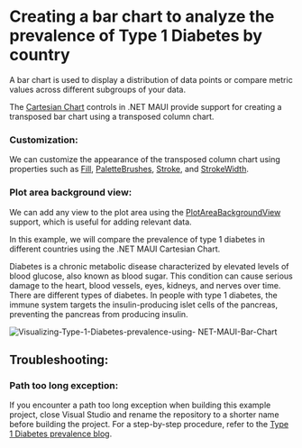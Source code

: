 # Creating a bar chart to analyze the prevalence of Type 1 Diabetes by country

A bar chart is used to display a distribution of data points or compare metric values across different subgroups of your data.

The [Cartesian Chart](https://www.syncfusion.com/maui-controls/maui-cartesian-charts) controls in .NET MAUI provide support for creating a transposed bar chart using a transposed column chart.

### Customization:

We can customize the appearance of the transposed column chart using properties such as [Fill](https://help.syncfusion.com/cr/maui/Syncfusion.Maui.Charts.ChartSeries.html#Syncfusion_Maui_Charts_ChartSeries_Fill), [PaletteBrushes](https://help.syncfusion.com/cr/maui/Syncfusion.Maui.Charts.SfCartesianChart.html#Syncfusion_Maui_Charts_SfCartesianChart_PaletteBrushes), [Stroke](
https://help.syncfusion.com/cr/maui/Syncfusion.Maui.Charts.ColumnSeries.html#Syncfusion_Maui_Charts_ColumnSeries_Stroke), and [StrokeWidth](https://help.syncfusion.com/cr/maui/Syncfusion.Maui.Charts.XYDataSeries.html#Syncfusion_Maui_Charts_XYDataSeries_StrokeWidth).

### Plot area background view:

We can add any view to the plot area using the [PlotAreaBackgroundView](https://help.syncfusion.com/cr/maui/Syncfusion.Maui.Charts.ChartBase.html#Syncfusion_Maui_Charts_ChartBase_PlotAreaBackgroundView) support, which is useful for adding relevant data.

In this example, we will compare the prevalence of type 1 diabetes in different countries using the .NET MAUI Cartesian Chart.

Diabetes is a chronic metabolic disease characterized by elevated levels of blood glucose, also known as blood sugar. This condition can cause serious damage to the heart, blood vessels, eyes, kidneys, and nerves over time. There are different types of diabetes. In people with type 1 diabetes, the immune system targets the insulin-producing islet cells of the pancreas, preventing the pancreas from producing insulin.

![Visualizing-Type-1-Diabetes-prevalence-using- NET-MAUI-Bar-Chart](https://github.com/SyncfusionExamples/Creating-a-bar-chart-to-analyze-the-prevalence-of-Type-1-Diabetes-by-country/assets/103025761/d9be07d6-04ae-4776-b6f6-ab8400ac47d7)



## Troubleshooting:

### Path too long exception:

If you encounter a path too long exception when building this example project, close Visual Studio and rename the repository to a shorter name before building the project. For a step-by-step procedure, refer to the [Type 1 Diabetes prevalence blog](https://www.syncfusion.com/blogs/post/dotnet-maui-bar-chart-diabetes.aspx).
